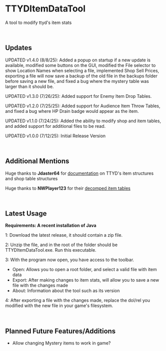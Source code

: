 # TTYDItemDataTool
A tool to modify ttyd's item stats

<br/>

## Updates

UPDATED v1.4.0 (8/8/25): Added a popup on startup if a new update is available, modified some buttons on the GUI, modified the File selector to show Location Names when selecting a file, implemented Shop Sell Prices, exporting a file will now save a backup of the old file in the backups folder before saving a new file, and fixed a bug where the mystery table was larger than it should be.

UPDATED v1.3.0 (7/26/25): Added support for Enemy Item Drop Tables.

UPDATED v1.2.0 (7/25/25): Added support for Audience Item Throw Tables, and fixed a bug where HP Drain badge would appear as the item.

UPDATED v1.1.0 (7/24/25): Added the ability to modify shop and item tables, and added support for additional files to be read.

UPDATED v1.0.0 (7/12/25): Initial Release Version

<br/>

## Additional Mentions

Huge thanks to **Jdaster64** for [documentation](https://github.com/jdaster64/ttyd-utils/blob/master/docs/ttyd_structures_pseudocode.txt) on TTYD's item structures and shop table structures

Huge thanks to **NWPlayer123** for their [decomped item tables](https://github.com/doldecomp/ttyd/blob/f3ce61550f927cfd08b1e97ff1079f9f476f4d9f/include/evt/evt_badgeshop.h)

<br/>

## Latest Usage

**Requirements: A recent installation of Java**

1: Download the latest release, it should contain a zip file.

2: Unzip the file, and in the root of the folder should be TTYDItemDataTool.exe. Run this executable.

3: With the program now open, you have access to the toolbar.
  - Open: Allows you to open a root folder, and select a valid file with item data
  - Export: After making changes to item stats, will allow you to save a new file with the changes made
  - About: Information about the tool such as its version

4: After exporting a file with the changes made, replace the dol/rel you modified with the new file in your game's filesystem.

<br/>

## Planned Future Features/Additions
- Allow changing Mystery items to work in game?
